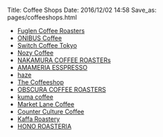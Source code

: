 Title: Coffee Shops
Date: 2016/12/02 14:58
Save_as: pages/coffeeshops.html


- [Fuglen Coffee Roasters](http://fuglencoffee.com/)
- [ONIBUS Coffee](http://onibuscoffee.com/)
- [Switch Coffee Tokyo](http://www.switchcoffeetokyo.com/)
- [Nozy Coffee](http://www.nozycoffee-webshop.jp/)
- [NAKAMURA COFFEE ROASTERs](http://ncrs.theshop.jp/)
- [AMAMERIA ESSPRESSO](http://amameria.cart.fc2.com/)
- [haze](https://www.facebook.com/haze.coffee/)
- [The Coffeeshop](http://www.thecoffeeshop.jp/)
- [OBSCURA COFFEE ROASTERS](http://obscura-coffee.com/)
- [kuma coffee](http://www.kumacoffee.com/)
- [Market Lane Coffee](http://marketlane.com.au/)
- [Counter Culture Coffee](https://counterculturecoffee.com/)
- [Kaffa Roastery](https://www.kaffaroastery.fi/)
- [HONO ROASTERIA](http://www.honojapan.com/)
